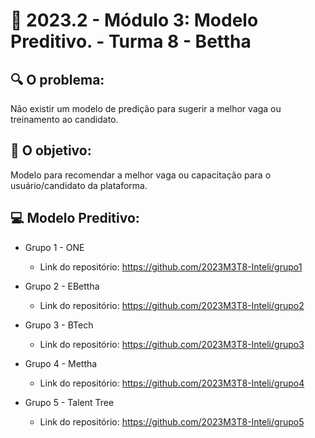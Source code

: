 # 🙋‍ 2023.2 - Módulo 3: Modelo Preditivo. - Turma 8 - Bettha

## 🔍 O problema:

Não existir um modelo de predição para sugerir a melhor vaga ou treinamento ao candidato.


## 🎯 O objetivo:

Modelo para recomendar a melhor vaga ou capacitação  para o usuário/candidato da plataforma. 


## 💻 Modelo Preditivo: 

- Grupo 1 - ONE
  - Link do repositório: https://github.com/2023M3T8-Inteli/grupo1

- Grupo 2 - EBettha
  - Link do repositório: https://github.com/2023M3T8-Inteli/grupo2

- Grupo 3 - BTech
  - Link do repositório: https://github.com/2023M3T8-Inteli/grupo3

- Grupo 4 - Mettha
  - Link do repositório: https://github.com/2023M3T8-Inteli/grupo4

- Grupo 5 - Talent Tree
  - Link do repositório: https://github.com/2023M3T8-Inteli/grupo5
